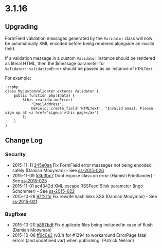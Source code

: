 # 3.1.16

## Upgrading

FormField validation messages generated by the `Validator` class will now be automatically XML
encoded before being rendered alongside an invalid field.

If a validation message in a custom `Validator` instance should be rendered as literal HTML,
then the $message parameter for `Validator::validationError` should be passed as an instance
of `HTMLText`

For example:


	:::php
	class MyCustomValidator extends Validator {
		public function php($data) { 
			$this->validationError(
				'EmailAddress',
				DBField::create_field('HTMLText', "Invalid email. Please sign up at <a href='signup'>this page</a>")
			);
		}
	}


<!--- Changes below this line will be automatically regenerated -->

## Change Log

### Security

 * 2015-11-11 [245e0aa](https://github.com/silverstripe/silverstripe-framework/commit/245e0aae2f5f3eb0acba1d198ad8e196bb224462) Fix FormField error messages not being encoded safely (Damian Mooyman) - See [ss-2015-026](http://www.silverstripe.org/download/security-releases/ss-2015-026)
 * 2015-11-09 [53b3bc7](https://github.com/silverstripe/silverstripe-framework/commit/53b3bc707bcccb8f5e5060f85ab1398a0975bba2) Dont expose class on error (Hamish Friedlander) - See [ss-2015-025](http://www.silverstripe.org/download/security-releases/ss-2015-025)
 * 2015-11-01 [ac4342d](https://github.com/silverstripe/silverstripe-framework/commit/ac4342d81d19201bd8d3814f168240db1ac565fe) XML escape RSSFeed $link parameter (Ingo Schommer) - See [ss-2015-022](http://www.silverstripe.org/download/security-releases/ss-2015-022)
 * 2015-10-28 [97f21fd](https://github.com/silverstripe/silverstripe-framework/commit/97f21fddb3c565052f19ee3b35366f48e1e9a36f) Fix rewrite hash links XSS (Damian Mooyman) - See [ss-2015-021](http://www.silverstripe.org/download/security-releases/ss-2015-021)

### Bugfixes

 * 2015-10-20 [b857bdf](https://github.com/silverstripe/silverstripe-framework/commit/b857bdf209d79fc623724e68f6a660354cbd5f93) Fix duplicate files being included in case of flush (Damian Mooyman)
 * 2015-10-08 [ff6c0a3](https://github.com/silverstripe/silverstripe-cms/commit/ff6c0a3160c5eb3ca624efea6585efb44399dc1c) (v3.1) for #1294 to workaround ErrorPage fatal errors (and undefined var) when publishing. (Patrick Nelson)
